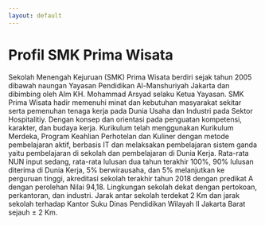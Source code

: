 ```yaml
---
layout: default
---
```


# Profil SMK Prima Wisata

Sekolah Menengah Kejuruan (SMK) Prima Wisata berdiri sejak tahun 2005 dibawah naungan Yayasan Pendidikan Al-Manshuriyah Jakarta dan dibimbing oleh Alm KH. Mohammad Arsyad selaku Ketua Yayasan. SMK Prima Wisata hadir memenuhi minat dan kebutuhan masyarakat sekitar serta pemenuhan tenaga kerja pada Dunia Usaha dan Industri pada Sektor Hospitalitiy. Dengan konsep dan orientasi pada penguatan kompetensi, karakter, dan budaya kerja. Kurikulum telah menggunakan Kurikulum Merdeka, Program Keahlian Perhotelan dan Kuliner dengan metode pembelajaran aktif, berbasis IT dan melaksakan pembelajaran sistem ganda yaitu pembelajaran di sekolah dan pembelajaran di Dunia Kerja. Rata-rata NUN input sedang, rata-rata lulusan dua tahun terakhir 100%, 90% lulusan diterima di Dunia Kerja, 5% berwirausaha, dan 5% melanjutkan ke perguruan tinggi, akreditasi sekolah terakhir tahun 2018 dengan predikat A dengan perolehan Nilai 94,18. Lingkungan sekolah dekat dengan pertokoan, perkantoran, dan industri. Jarak antar sekolah terdekat 2 Km dan jarak sekolah terhadap Kantor Suku Dinas Pendidikan Wilayah II Jakarta Barat sejauh ± 2 Km.  
